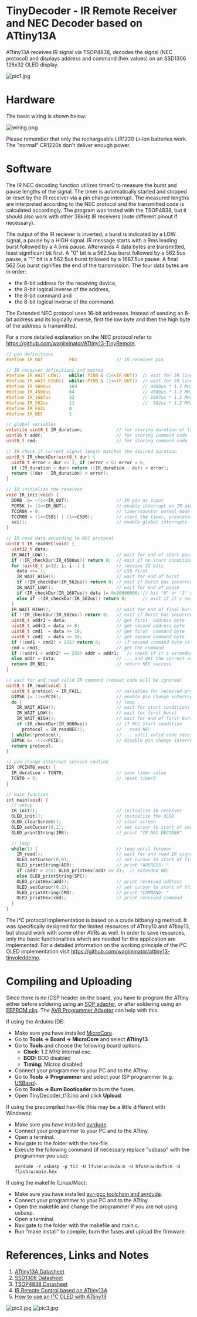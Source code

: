 # TinyDecoder - IR Remote Receiver and NEC Decoder based on ATtiny13A
ATtiny13A receives IR signal via TSOP4838, decodes the signal (NEC protocol) and displays address and command (hex values) on an SSD1306 128x32 OLED display.

![pic1.jpg](https://github.com/wagiminator/ATtiny13-TinyDecoder/blob/main/documentation/TinyDecoder_pic1.jpg)

# Hardware
The basic wiring is shown below:

![wiring.png](https://github.com/wagiminator/ATtiny13-TinyDecoder/blob/main/documentation/TinyDecoder_wiring.png)

Please remember that only the rechargeable LIR1220 Li-Ion batteries work. The "normal" CR1220s don't deliver enough power.

# Software
The IR NEC decoding function utilizes timer0 to measure the burst and pause lengths of the signal. The timer is automatically started and stopped or reset by the IR receiver via a pin change interrupt. The measured lengths are interpreted according to the NEC protocol and the transmitted code is calculated accordingly. The program was tested with the TSOP4838, but it should also work with other 38kHz IR receivers (note different pinout if necessary).

The output of the IR reciever is inverted, a burst is indicated by a LOW signal, a pause by a HIGH signal. IR message starts with a 9ms leading burst followed by a 4.5ms pause. Afterwards 4 data bytes are transmitted, least significant bit first. A "0" bit is a 562.5us burst followed by a 562.5us pause, a "1" bit is a 562.5us burst followed by a 1687.5us pause. A final 562.5us burst signifies the end of the transmission. The four data bytes are in order:
- the 8-bit address for the receiving device,
- the 8-bit logical inverse of the address,
- the 8-bit command and
- the 8-bit logical inverse of the command.

The Extended NEC protocol uses 16-bit addresses. Instead of sending an 8-bit address and its logically inverse, first the low byte and then the high byte of the address is transmitted.

For a more detailed explanation on the NEC protocol refer to https://github.com/wagiminator/ATtiny13-TinyRemote.

```c
// pin definitions
#define IR_OUT          PB3               // IR receiver pin

// IR receiver definitions and macros
#define IR_WAIT_LOW()   while( PINB & (1<<IR_OUT))  // wait for IR line going LOW
#define IR_WAIT_HIGH()  while(~PINB & (1<<IR_OUT))  // wait for IR line going HIGH
#define IR_9000us       169                         // 9000us * 1.2 MHz / 64
#define IR_4500us       84                          // 4500us * 1.2 MHz / 64
#define IR_1687us       32                          // 1687us * 1.2 MHz / 64
#define IR_562us        11                          //  562us * 1.2 MHz / 64
#define IR_FAIL         0
#define IR_NEC          1

// global variables
volatile uint8_t IR_duration;             // for storing duration of last burst/pause
uint16_t addr;                            // for storing command code
uint8_t cmd;                              // for storing command code

// IR check if current signal length matches the desired duration
uint8_t IR_checkDur(uint8_t dur) {
  uint8_t error = dur >> 3; if (error < 6) error = 6;
  if (IR_duration > dur) return ((IR_duration - dur) < error);
  return ((dur - IR_duration) < error);
}

// IR initialize the receiver
void IR_init(void) {
  DDRB  &= ~(1<<IR_OUT);                  // IR pin as input
  PCMSK |= (1<<IR_OUT);                   // enable interrupt on IR pin
  TCCR0A = 0;                             // timer/counter normal mode
  TCCR0B = (1<<CS01) | (1<<CS00);         // start the timer, prescaler 64
  sei();                                  // enable global interrupts
}

// IR read data according to NEC protocol
uint8_t IR_readNEC(void) {
  uint32_t data;
  IR_WAIT_LOW();                          // wait for end of start pause
  if (!IR_checkDur(IR_4500us)) return 0;  // exit if no start condition
  for (uint8_t i=32; i; i--) {            // receive 32 bits
    data >>= 1;                           // LSB first
    IR_WAIT_HIGH();                       // wait for end of burst
    if (!IR_checkDur(IR_562us)) return 0; // exit if burst has incorrect length
    IR_WAIT_LOW();                        // wait for end of pause
    if (IR_checkDur(IR_1687us)) data |= 0x80000000; // bit "0" or "1" depends on pause duration
    else if (!IR_checkDur(IR_562us)) return 0;      // exit if it's neither "0" nor "1"
  }
  IR_WAIT_HIGH();                         // wait for end of final burst
  if (!IR_checkDur(IR_562us)) return 0;   // exit if burst has incorrect length
  uint8_t addr1 = data;                   // get first  address byte
  uint8_t addr2 = data >> 8;              // get second address byte
  uint8_t cmd1  = data >> 16;             // get first  command byte
  uint8_t cmd2  = data >> 24;             // get second command byte
  if ((cmd1 + cmd2) < 255) return 0;      // if second command byte is not the inverse of the first
  cmd = cmd1;                             // get the command
  if ((addr1 + addr2) == 255) addr = addr1;   // check if it's extended NEC-protocol ...
  else addr = data;                       // ... and get the correct address
  return IR_NEC;                          // return NEC success
}

// wait for and read valid IR command (repeat code will be ignored)
uint8_t IR_read(void) {
  uint8_t protocol = IR_FAIL;             // variables for received protocol
  GIMSK |= (1<<PCIE);                     // enable pin change interrupts
  do {                                    // loop ...
    IR_WAIT_HIGH();                       // wait for start conditions
    IR_WAIT_LOW();                        // wait for first burst
    IR_WAIT_HIGH();                       // wait for end of first burst
    if (IR_checkDur(IR_9000us))           // if NEC start condition
      protocol = IR_readNEC();            //   read NEC
  } while(!protocol);                     // ... until valid code received
  GIMSK &= ~(1<<PCIE);                    // disable pin change interrupts
  return protocol;
}

// pin change interrupt service routine
ISR (PCINT0_vect) {
  IR_duration = TCNT0;                    // save timer value
  TCNT0 = 0;                              // reset timer0
}

// main function
int main(void) {
  // setup
  IR_init();                              // initialize IR receiver
  OLED_init();                            // initialize the OLED
  OLED_clearScreen();                     // clear screen
  OLED_setCursor(0,1);                    // set cursor to start of second line
  OLED_printString(IRR);                  // print "IR NEC DECODER"

  // loop
  while(1) {                              // loop until forever
    IR_read();                            // wait for and read IR signal
    OLED_setCursor(0,0);                  // set cursor to start of first line
    OLED_printString(ADR);                // print "ADDRESS: "
    if (addr > 255) OLED_printHex(addr >> 8);  // extended NEC
    else OLED_printString(SPC);
    OLED_printHex(addr);                  // print received address
    OLED_setCursor(0,2);                  // set cursor to start of third line
    OLED_printString(CMD);                // print "COMMAND: "
    OLED_printHex(cmd);                   // print received command
  }
}
```

The I²C protocol implementation is based on a crude bitbanging method. It was specifically designed for the limited resources of ATtiny10 and ATtiny13, but should work with some other AVRs as well. In order to save resources, only the basic functionalities which are needed for this application are implemented. For a detailed information on the working principle of the I²C OLED implementation visit https://github.com/wagiminator/attiny13-tinyoleddemo.

# Compiling and Uploading
Since there is no ICSP header on the board, you have to program the ATtiny either before soldering using an [SOP adapter](https://aliexpress.com/wholesale?SearchText=sop-8+150mil+adapter), or after soldering using an [EEPROM clip](https://aliexpress.com/wholesale?SearchText=sop8+eeprom+programming+clip). The [AVR Programmer Adapter](https://github.com/wagiminator/AVR-Programmer/tree/master/AVR_Programmer_Adapter) can help with this.

If using the Arduino IDE:
- Make sure you have installed [MicroCore](https://github.com/MCUdude/MicroCore).
- Go to **Tools -> Board -> MicroCore** and select **ATtiny13**.
- Go to **Tools** and choose the following board options:
  - **Clock:**  1.2 MHz internal osc.
  - **BOD:**    BOD disabled
  - **Timing:** Micros disabled
- Connect your programmer to your PC and to the ATtiny.
- Go to **Tools -> Programmer** and select your ISP programmer (e.g. [USBasp](https://aliexpress.com/wholesale?SearchText=usbasp)).
- Go to **Tools -> Burn Bootloader** to burn the fuses.
- Open TinyDecoder_t13.ino and click **Upload**.

If using the precompiled hex-file (this may be a little different with Windows):
- Make sure you have installed [avrdude](https://learn.adafruit.com/usbtinyisp/avrdude).
- Connect your programmer to your PC and to the ATtiny.
- Open a terminal.
- Navigate to the folder with the hex-file.
- Execute the following command (if necessary replace "usbasp" with the programmer you use):
  ```
  avrdude -c usbasp -p t13 -U lfuse:w:0x2a:m -U hfuse:w:0xfb:m -U flash:w:main.hex
  ```

If using the makefile (Linux/Mac):
- Make sure you have installed [avr-gcc toolchain and avrdude](http://maxembedded.com/2015/06/setting-up-avr-gcc-toolchain-on-linux-and-mac-os-x/).
- Connect your programmer to your PC and to the ATtiny.
- Open the makefile and change the programmer if you are not using usbasp.
- Open a terminal.
- Navigate to the folder with the makefile and main.c.
- Run "make install" to compile, burn the fuses and upload the firmware.

# References, Links and Notes
1. [ATtiny13A Datasheet](http://ww1.microchip.com/downloads/en/DeviceDoc/doc8126.pdf)
2. [SSD1306 Datasheet](https://cdn-shop.adafruit.com/datasheets/SSD1306.pdf)
3. [TSOP4838 Datasheet](https://www.vishay.com/docs/82459/tsop48.pdf)
4. [IR Remote Control based on ATtiny13A](https://github.com/wagiminator/ATtiny13-TinyRemote)
5. [How to use an I²C OLED with ATtiny13](https://github.com/wagiminator/ATtiny13-TinyOLEDdemo)

![pic2.jpg](https://github.com/wagiminator/ATtiny13-TinyDecoder/blob/main/documentation/TinyDecoder_pic2.jpg)
![pic3.jpg](https://github.com/wagiminator/ATtiny13-TinyDecoder/blob/main/documentation/TinyDecoder_pic3.jpg)
